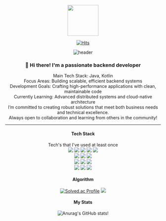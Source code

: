 <p align="center"><img src="https://media.giphy.com/media/du3J3cXyzhj75IOgvA/giphy.gif" width="100"/></p>
<p align="center">


[<div align=center>![Hits](https://hits.seeyoufarm.com/api/count/incr/badge.svg?url=https%3A%2F%2Fgithub.com%2Fnnakki%2Fhit-counter&count_bg=%23E093E2&title_bg=%2320D9E0&icon=github.svg&icon_color=%23FFFFFF&title=hits&edge_flat=false)](https://hits.seeyoufarm.com)

 ![header](https://capsule-render.vercel.app/api?type=soft&color=0:D880FD,100:68F7F0&height=100&section=header&text=%20YEJI%20KIM&fontSize=60&fontColor=FFFFFF)


### <div align=center>📢 Hi there! I'm a passionate backend developer</div>
<div align=center>Main Tech Stack: Java, Kotlin</div>
<div align=center>Focus Areas: Building scalable, efficient backend systems</div>
<div align=center>Development Goals: Crafting high-performance applications with clean, maintainable code</div>
<div align=center>Currently Learning: Advanced distributed systems and cloud-native architecture</div>
<div align=center>I’m committed to creating robust solutions that meet both business needs and technical excellence.</div> 
<div align=center>Always open to collaboration and learning from others in the community!</div>

---

#### <div align=center>Tech Stack</div>

<div align=center>Tech's that I've used at least once</div>

<div align=center> 
<img src="https://img.shields.io/badge/Java-007396?style=for-the-badge&logo=Java&logoColor=white"/> 
<img src="https://img.shields.io/badge/Kotlin-7F52FF?style=for-the-badge&logo=Kotlin&logoColor=white"/>
<img src="https://img.shields.io/badge/Python-3776ab?style=for-the-badge&logo=Python&logoColor=white"/>
<img src="https://img.shields.io/badge/Spring-6db33f?style=for-the-badge&logo=Spring&logoColor=white"/> 
<img src="https://img.shields.io/badge/Spring Boot-6db33f?style=for-the-badge&logo=Spring%20Boot&logoColor=white"/> 
<br> 
<img src="https://img.shields.io/badge/JavaScript-F7DF1E?style=for-the-badge&logo=JavaScript&logoColor=white"/>
<img src="https://img.shields.io/badge/CSS3-1572b6?style=for-the-badge&logo=CSS3&logoColor=white"/>
<img src="https://img.shields.io/badge/HTML5-e34f26?style=for-the-badge&logo=HTML5&logoColor=white"/>

<div align=center> <img src="https://img.shields.io/badge/MySQL-4479A1?style=for-the-badge&logo=MySQL&logoColor=white"/> <img src="https://img.shields.io/badge/Oracle-F80000?style=for-the-badge&logo=Oracle&logoColor=white"/>
  <img src="https://img.shields.io/badge/postgresql-4169E1?style=for-the-badge&logo=postgresql&logoColor=white"/>
 <div align=center>
<img src="https://img.shields.io/badge/AWS-232F32?style=for-the-badge&logo=Amazon%20AWS&logoColor=white"/>
<img src="https://img.shields.io/badge/kubernetes-326CE5?style=for-the-badge&logo=kubernetes&logoColor=white"/>
<img src="https://img.shields.io/badge/docker-2496ED?style=for-the-badge&logo=docker&logoColor=white"/>

<br>

#### <div align=center>Algorithm</div>

[![Solved.ac
Profile](http://mazassumnida.wtf/api/generate_badge?boj=medmedeee)](https://solved.ac/medmedeee)
  <img src="http://mazandi.herokuapp.com/api?handle=medmedeee&theme=warm"/>
 
#### <div align=center>My Stats</div>

![Anurag's GitHub stats](https://github-readme-stats.vercel.app/api?username=ijey-mik&show_icons=true&theme=radical)!


<!---
nnakki/nnakki is a ✨ special ✨ repository because its `README.md` (this file) appears on your GitHub profile.
You can click the Preview link to take a look at your changes.
--->
